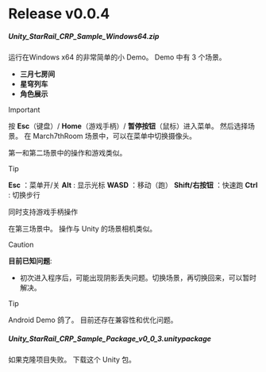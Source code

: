 # Release v0.0.4



##### Unity_StarRail_CRP_Sample_Windows64.zip
运行在Windows x64 的非常简单的小 Demo。
Demo 中有 3 个场景。
- **三月七房间**
- **星穹列车**
- **角色展示**

> [!IMPORTANT]
> 按 **Esc**（键盘）/ **Home**（游戏手柄）/ **暂停按钮**（鼠标）进入菜单。
> 然后选择场景。
> 在 March7thRoom 场景中，可以在菜单中切换摄像头。

第一和第二场景中的操作和游戏类似。
> [!Tip]
> **Esc**                  ：菜单开/关
> **Alt**                   :  显示光标
> **WASD**             ：移动（跑）
> **Shift/右按钮**   ：快速跑
> **Ctrl**                 :  切换步行
>
> 同时支持游戏手柄操作

在第三场景中。 操作与 Unity 的场景相机类似。

> [!CAUTION]
> **目前已知问题**:
> - 初次进入程序后，可能出现阴影丢失问题。切换场景，再切换回来，可以暂时解决。

> [!Tip]
> Android Demo 鸽了。 目前还存在兼容性和优化问题。

##### Unity_StarRail_CRP_Sample_Package_v0_0_3.unitypackage
如果克隆项目失败。 下载这个 Unity 包。